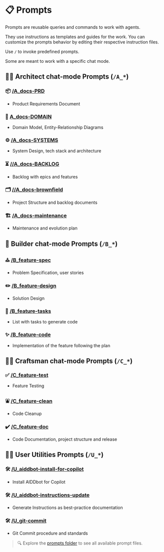 # 📋 Prompts

Prompts are reusable queries and commands to work with agents.

They use instructions as templates and guides for the work. You can customize the prompts behavior by editing their respective instruction files.

Use `/` to invoke predefined prompts. 

Some are meant to work with a specific chat mode.


## 🧑‍💼 Architect chat-mode Prompts (`/A_*`)

### 📦 [/A_docs-PRD](/.github/prompts/A_docs-PRD.prompt.md)
- Product Requirements Document
### 👔 [A_docs-DOMAIN](/.github/prompts/A_docs-DOMAIN.prompt.md)
- Domain Model, Entity-Relationship Diagrams
### ⚙️ [/A_docs-SYSTEMS](/.github/prompts/A_docs-SYSTEMS.prompt.md)
- System Design, tech stack and architecture
### ⏳ [//A_docs-BACKLOG](/.github/prompts/A_docs-BACKLOG.prompt.md)
- Backlog with epics and features
### 🗂️ [//A_docs-brownfield](/.github/prompts/A_docs-brownfield.prompt.md)
- Project Structure and backlog documents
### 🏗️ [/A_docs-maintenance](/.github/prompts/A_docs-maintenance.prompt.md)
- Maintenance and evolution plan

## 👷 Builder chat-mode Prompts (`/B_*`)

### ⛪ [/B_feature-spec](/.github/prompts/B_feature-spec.prompt.md)
- Problem Specification, user stories
### ✏️ [/B_feature-design](/.github/prompts/B_feature-design.prompt.md)
- Solution Design
### 📝 [/B_feature-tasks](/.github/prompts/B_feature-tasks.prompt.md)
- List with tasks to generate code
### ✨ [/B_feature-code](/.github/prompts/B_feature-code.prompt.md)
- Implementation of the feature following the plan

## 🧑‍🔧 Craftsman chat-mode Prompts (`/C_*`)

### ✅ [/C_feature-test](/.github/prompts/C_feature-test.prompt.md)
- Feature Testing
### ⛲ [/C_feature-clean](/.github/prompts/C_feature-clean.prompt.md)
- Code Cleanup
### ✔️ [/C_feature-doc](/.github/prompts/C_feature-doc.prompt.md)
- Code Documentation, project structure and release

## 🧑‍💻 User Utilities Prompts (`/U_*`)

### 🛠️ [/U_aiddbot-install-for-copilot](/.github/prompts/U_aiddbot-install-for-copilot.prompt.md)
- Install AIDDbot for Copilot
### 🛠️ [/U_aiddbot-instructions-update](/.github/prompts/U_aiddbot-instructions-update.prompt.md)
- Generate Instructions as best-practice documentation
### 🛠️ [/U_git-commit](/.github/prompts/U_git-commit.prompt.md)
- Git Commit procedure and standards

> 🔍 Explore the [prompts folder](https://github.com/AIDDbot/AIDDbot/tree/main/.github/prompts) to see all available prompt files. 